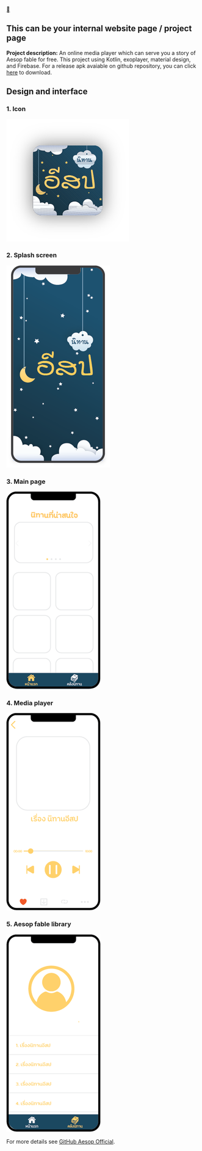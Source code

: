 [<span class="material-icons">&#xe5e0;</span>](https://aicl0ud.github.io/)

## This can be your internal website page / project page

**Project description:** An online media player which can serve you a story of Aesop fable for free. This project using Kotlin, exoplayer, material design, and Firebase. For a release apk avaiable on github repository, you can click [here](https://github.com/Aicl0ud/Aesop_Official/files/6714762/Aesop-Official.zip) to download.

## Design and interface

### 1. Icon

<img src="images/project_android1/asset1.png?raw=true"/>


### 2. Splash screen

<img src="images/project_android1/asset2.png?raw=true"/>


### 3. Main page

<img src="images/project_android1/asset3.png?raw=true"/>

### 4. Media player

<img src="images/project_android1/asset4.png?raw=true"/>

### 5. Aesop fable library

<img src="images/project_android1/asset5.png?raw=true"/>

For more details see [GitHub Aesop Official](https://github.com/Aicl0ud/Aesop_Official).
